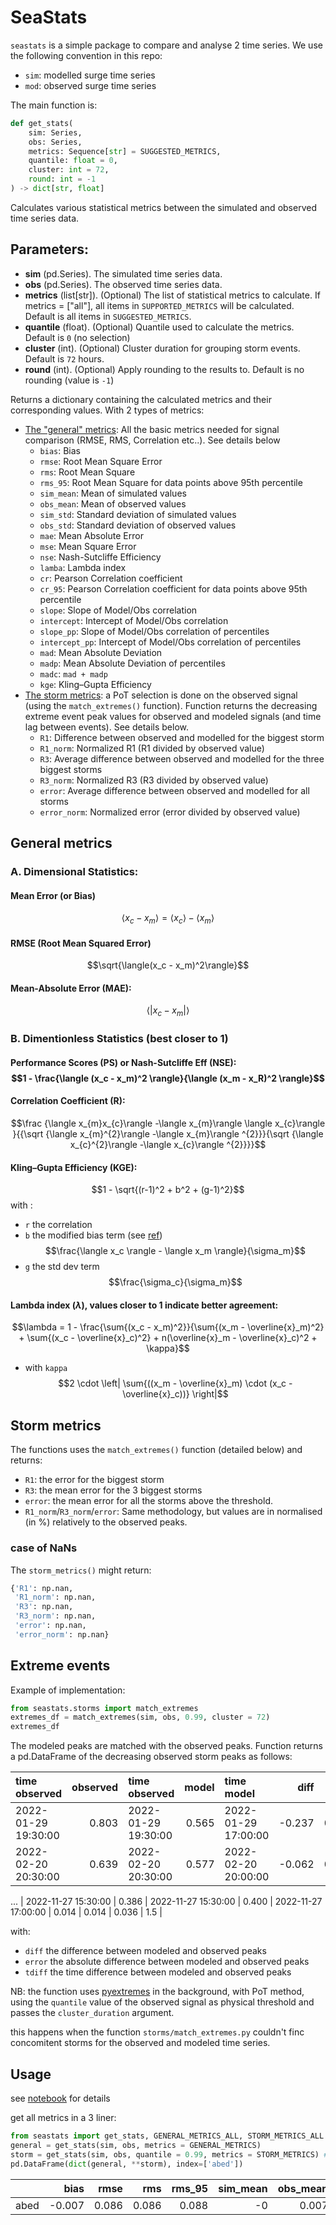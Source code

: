 # SeaStats

`seastats` is a simple package to compare and analyse 2 time series. We use the following convention in this repo:
 * `sim`: modelled surge time series
 * `mod`: observed surge time series

The main function is:

```python
def get_stats(
    sim: Series,
    obs: Series,
    metrics: Sequence[str] = SUGGESTED_METRICS,
    quantile: float = 0,
    cluster: int = 72,
    round: int = -1
) -> dict[str, float]
```
Calculates various statistical metrics between the simulated and observed time series data.
## Parameters:
 * **sim** (pd.Series). The simulated time series data.
 * **obs** (pd.Series). The observed time series data.
 * **metrics** (list[str]). (Optional) The list of statistical metrics to calculate. If metrics = ["all"], all items in `SUPPORTED_METRICS` will be calculated. Default is all items in `SUGGESTED_METRICS`.
 * **quantile** (float). (Optional) Quantile used to calculate the metrics. Default is `0` (no selection)
 * **cluster** (int). (Optional) Cluster duration for grouping storm events. Default is `72` hours.
 * **round** (int). (Optional) Apply rounding to the results to. Default is no rounding (value is `-1`)

Returns a dictionary containing the calculated metrics and their corresponding values. With 2 types of metrics:
* [The "general" metrics](#general-metrics): All the basic metrics needed for signal comparison (RMSE, RMS, Correlation etc..). See details below
  * `bias`: Bias
  * `rmse`: Root Mean Square Error
  * `rms`: Root Mean Square
  * `rms_95`: Root Mean Square for data points above 95th percentile
  * `sim_mean`: Mean of simulated values
  * `obs_mean`: Mean of observed values
  * `sim_std`: Standard deviation of simulated values
  * `obs_std`: Standard deviation of observed values
  * `mae`: Mean Absolute Error
  * `mse`: Mean Square Error
  * `nse`: Nash-Sutcliffe Efficiency
  * `lamba`: Lambda index
  * `cr`: Pearson Correlation coefficient
  * `cr_95`: Pearson Correlation coefficient for data points above 95th percentile
  * `slope`: Slope of Model/Obs correlation
  * `intercept`: Intercept of Model/Obs correlation
  * `slope_pp`: Slope of Model/Obs correlation of percentiles
  * `intercept_pp`: Intercept of Model/Obs correlation of percentiles
  * `mad`: Mean Absolute Deviation
  * `madp`: Mean Absolute Deviation of percentiles
  * `madc`: `mad + madp`
  * `kge`: Kling–Gupta Efficiency
* [The storm metrics](#storm-metrics): a PoT selection is done on the observed signal (using the `match_extremes()` function). Function returns the decreasing extreme event peak values for observed and modeled signals (and time lag between events). See details below.
  * `R1`: Difference between observed and modelled for the biggest storm
  * `R1_norm`: Normalized R1 (R1 divided by observed value)
  * `R3`: Average difference between observed and modelled for the three biggest storms
  * `R3_norm`: Normalized R3 (R3 divided by observed value)
  * `error`: Average difference between observed and modelled for all storms
  * `error_norm`: Normalized error (error divided by observed value)

## General metrics
### A. Dimensional Statistics:
#### Mean Error (or Bias)
$$\langle x_c - x_m \rangle = \langle x_c \rangle - \langle x_m \rangle$$
#### RMSE (Root Mean Squared Error)
$$\sqrt{\langle(x_c - x_m)^2\rangle}$$
#### Mean-Absolute Error (MAE):
$$\langle |x_c - x_m| \rangle$$
### B. Dimentionless Statistics (best closer to 1)

#### Performance Scores (PS) or Nash-Sutcliffe Eff (NSE): $$1 - \frac{\langle (x_c - x_m)^2 \rangle}{\langle (x_m - x_R)^2 \rangle}$$
#### Correlation Coefficient (R):
$$\frac {\langle x_{m}x_{c}\rangle -\langle x_{m}\rangle \langle x_{c}\rangle }{{\sqrt {\langle x_{m}^{2}\rangle -\langle x_{m}\rangle ^{2}}}{\sqrt {\langle x_{c}^{2}\rangle -\langle x_{c}\rangle ^{2}}}}$$
#### Kling–Gupta Efficiency (KGE):
$$1 - \sqrt{(r-1)^2 + b^2 + (g-1)^2}$$
with :
 * `r` the correlation
 * `b` the modified bias term (see [ref](https://journals.ametsoc.org/view/journals/clim/34/16/JCLI-D-21-0067.1.xml)) $$\frac{\langle x_c \rangle - \langle x_m \rangle}{\sigma_m}$$
 * `g` the std dev term $$\frac{\sigma_c}{\sigma_m}$$

#### Lambda index ($\lambda$), values closer to 1 indicate better agreement:
$$\lambda = 1 - \frac{\sum{(x_c - x_m)^2}}{\sum{(x_m - \overline{x}_m)^2} + \sum{(x_c - \overline{x}_c)^2} + n(\overline{x}_m - \overline{x}_c)^2 + \kappa}$$
 * with `kappa` $$2 \cdot \left| \sum{((x_m - \overline{x}_m) \cdot (x_c - \overline{x}_c))} \right|$$

## Storm metrics
The functions uses the `match_extremes()` function (detailed below) and returns:
 * `R1`: the error for the biggest storm
 * `R3`: the mean error for the 3 biggest storms
 * `error`: the mean error for all the storms above the threshold.
 * `R1_norm`/`R3_norm`/`error`: Same methodology, but values are in normalised (in %) relatively to the observed peaks.


### case of NaNs
The `storm_metrics()` might return:
```python
{'R1': np.nan,
 'R1_norm': np.nan,
 'R3': np.nan,
 'R3_norm': np.nan,
 'error': np.nan,
 'error_norm': np.nan}
```
## Extreme events

Example of implementation:
```python
from seastats.storms import match_extremes
extremes_df = match_extremes(sim, obs, 0.99, cluster = 72)
extremes_df
```
The modeled peaks are matched with the observed peaks. Function returns a pd.DataFrame of the decreasing observed storm peaks as follows:

| time observed       |   observed | time observed       |    model | time model          |       diff |     error |   error_norm |   tdiff |
|:--------------------|-----------:|:--------------------|---------:|:--------------------|-----------:|----------:|-------------:|--------:|
| 2022-01-29 19:30:00 |   0.803 | 2022-01-29 19:30:00 | 0.565 | 2022-01-29 17:00:00 | -0.237  | 0.237  |    0.296  |    -2.5 |
| 2022-02-20 20:30:00 |   0.639 | 2022-02-20 20:30:00 | 0.577 | 2022-02-20 20:00:00 | -0.062 | 0.062 |    0.0963 |    -0.5 |
...
| 2022-11-27 15:30:00 |   0.386  | 2022-11-27 15:30:00 | 0.400 | 2022-11-27 17:00:00 |  0.014 | 0.014 |    0.036 |     1.5 |

with:
 * `diff` the difference between modeled and observed peaks
 * `error` the absolute difference between modeled and observed peaks
 * `tdiff` the time difference between modeled and observed peaks

NB: the function uses [pyextremes](https://georgebv.github.io/pyextremes/quickstart/) in the background, with PoT method, using the `quantile` value of the observed signal as physical threshold and passes the `cluster_duration` argument.


this happens when the function `storms/match_extremes.py` couldn't finc concomitent storms for the observed and modeled time series.

## Usage
see [notebook](/notebooks/example_abed.ipynb) for details

get all metrics in a 3 liner:
```python
from seastats import get_stats, GENERAL_METRICS_ALL, STORM_METRICS_ALL
general = get_stats(sim, obs, metrics = GENERAL_METRICS)
storm = get_stats(sim, obs, quantile = 0.99, metrics = STORM_METRICS) # we use a different quantile for PoT selection
pd.DataFrame(dict(general, **storm), index=['abed'])
```

|      |   bias |   rmse |   rms |   rms_95 |   sim_mean |   obs_mean |   sim_std |   obs_std |   nse |   lamba |    cr |   cr_95 |   slope |   intercept |   slope_pp |   intercept_pp |   mad |   madp |   madc |   kge |       R1 |   R1_norm |       R3 |   R3_norm |     error |   error_norm |
|:-----|-------:|-------:|------:|---------:|-----------:|-----------:|----------:|----------:|------:|--------:|------:|--------:|--------:|------------:|-----------:|---------------:|------:|-------:|-------:|------:|---------:|----------:|---------:|----------:|----------:|-------------:|
| abed | -0.007 |  0.086 | 0.086 |    0.088 |         -0 |      0.007 |     0.142 |     0.144 | 0.677 |   0.929 | 0.817 |   0.542 |   0.718 |      -0.005 |      1.401 |         -0.028 | 0.052 |  0.213 |  0.265 |  0.81 | 0.237364 |  0.295719 | 0.147163 |  0.207019 | 0.0938142 |     0.177533 |
